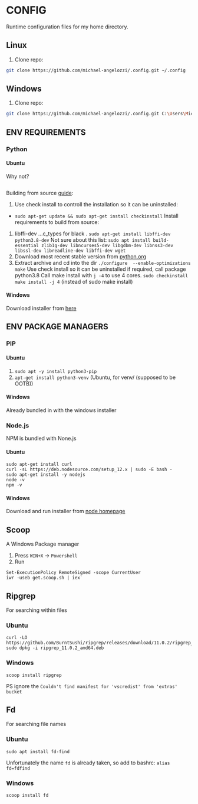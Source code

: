# CONFIG
Runtime configuration files for my home directory.

## Linux
1. Clone repo:
```bash
git clone https://github.com/michael-angelozzi/.config.git ~/.config
```

## Windows
1. Clone repo:
```bash
git clone https://github.com/michael-angelozzi/.config.git C:\Users\Michael\.config
```

## ENV REQUIREMENTS
### Python 
#### Ubuntu
Why not?
```sudo apt install python3.8
```

Building from source [guide](https://linuxize.com/post/how-to-install-python-3-8-on-ubuntu-18-04/):
1. Use check install to controll the installation so it can be uninstalled:
  - `sudo apt-get update && sudo apt-get install checkinstall`
Install requirements to build from source:
1. libffi-dev ...c_types for black
. `sudo apt-get install libffi-dev python3.8-dev`
Not sure about this list: `sudo apt install build-essential zlib1g-dev libncurses5-dev libgdbm-dev libnss3-dev libssl-dev libreadline-dev libffi-dev wget`
1. Download most recent stable version from [python.org](https://www.python.org/download/other/)
2. Extract archive and cd into the dir
`./configure  --enable-optimizations`
`make`
Use check install so it can be uninstalled if required, call package python3.8
Call make install with `j -4` to use 4 cores.
`sudo checkinstall make install -j 4` (instead of sudo make install)
#### Windows
Download installer from [here](https://www.python.org/downloads/windows/)

## ENV PACKAGE MANAGERS

### PIP
#### Ubuntu
1. `sudo apt -y install python3-pip`
2. `apt-get install python3-venv` (Ubuntu, for venv/ (supposed to be OOTB))
#### Windows
Already bundled in with the windows installer

### Node.js
NPM is bundled with None.js
#### Ubuntu
```
sudo apt-get install curl
curl -sL https://deb.nodesource.com/setup_12.x | sudo -E bash -
sudo apt-get install -y nodejs
node -v
npm -v
```
#### Windows
Download and run installer from [node homepage](https://nodejs.org/en/)

## Scoop
A Windows Package manager
1. Press `WIN+X` -> `Powershell`
2. Run
```
Set-ExecutionPolicy RemoteSigned -scope CurrentUser
iwr -useb get.scoop.sh | iex`
```    

## Ripgrep
For searching within files
### Ubuntu
```
curl -LO https://github.com/BurntSushi/ripgrep/releases/download/11.0.2/ripgrep_11.0.2_amd64.deb
sudo dpkg -i ripgrep_11.0.2_amd64.deb
```
### Windows
```
scoop install ripgrep
```
PS ignore the `Couldn't find manifest for 'vscredist' from 'extras' bucket`

## Fd
For searching file names
### Ubuntu
```
sudo apt install fd-find
```
Unfortunately the name `fd` is already taken, so add to bashrc: `alias fd=fdfind` 

### Windows
```
scoop install fd
```
